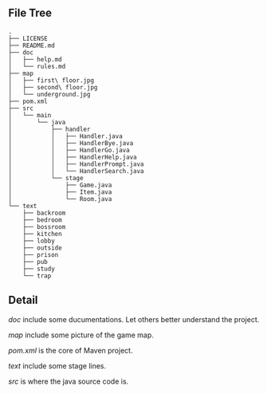 ## File Tree

```
.
├── LICENSE
├── README.md
├── doc
│   ├── help.md
│   └── rules.md
├── map
│   ├── first\ floor.jpg
│   ├── second\ floor.jpg
│   └── underground.jpg
├── pom.xml
├── src
│   └── main
│       └── java
│           ├── handler
│           │   ├── Handler.java
│           │   ├── HandlerBye.java
│           │   ├── HandlerGo.java
│           │   ├── HandlerHelp.java
│           │   ├── HandlerPrompt.java
│           │   └── HandlerSearch.java
│           └── stage
│               ├── Game.java
│               ├── Item.java
│               └── Room.java
└── text
    ├── backroom
    ├── bedroom
    ├── bossroom
    ├── kitchen
    ├── lobby
    ├── outside
    ├── prison
    ├── pub
    ├── study
    └── trap
```

## Detail

*doc* include some ducumentations. Let others better understand the project.

*map* include some picture of the game map.

*pom.xml* is the core of Maven project.

*text* include some stage lines.

*src* is where the java source code is.
